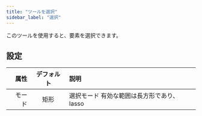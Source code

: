 ```yaml
---
title: "ツールを選択"
sidebar_label: "選択"
---
```



このツールを使用すると、要素を選択できます。

## 設定

|  属性 | デフォルト | 説明                       |
| ---:|:-----:|:------------------------ |
| モード |  矩形   | 選択モード 有効な範囲は長方形であり、lasso |
